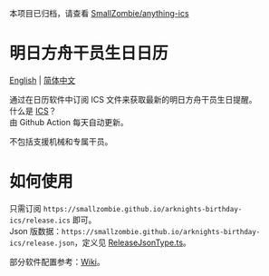 本项目已归档，请查看 [SmallZombie/anything-ics](https://github.com/SmallZombie/anything-ics)


# 明日方舟干员生日日历
[English](README.md) | [简体中文](README.zh-CN.md)

通过在日历软件中订阅 ICS 文件来获取最新的明日方舟干员生日提醒。\
什么是 [ICS](https://en.wikipedia.org/wiki/ICalendar)？\
由 Github Action 每天自动更新。

不包括支援机械和专属干员。


# 如何使用
只需订阅 `https://smallzombie.github.io/arknights-birthday-ics/release.ics` 即可。\
Json 版数据：`https://smallzombie.github.io/arknights-birthday-ics/release.json`，定义见 [ReleaseJsonType.ts](src/type/ReleaseJsonType.ts)。

部分软件配置参考：[Wiki](https://github.com/SmallZombie/genshin-birthday-ics/wiki)。
